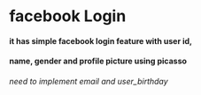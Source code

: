 # facebook Login
#### it has simple facebook login feature with user id,
#### name, gender and profile picture using picasso


###### need to implement email and user_birthday
